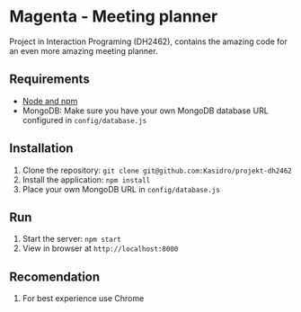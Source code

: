 # Magenta - Meeting planner

Project in Interaction Programing (DH2462), contains the amazing code for an even more amazing meeting planner.

## Requirements

- [Node and npm](http://nodejs.org)
- MongoDB: Make sure you have your own MongoDB database URL configured in `config/database.js`

## Installation

1. Clone the repository: `git clone git@github.com:Kasidro/projekt-dh2462`
2. Install the application: `npm install`
3. Place your own MongoDB URL in `config/database.js`

## Run

1. Start the server: `npm start`
2. View in browser at `http://localhost:8000`

## Recomendation
1. For best experience use Chrome
